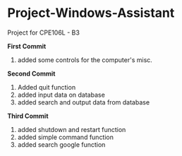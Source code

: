 # Project-Windows-Assistant
Project for CPE106L - B3

**First Commit**  
1. added some controls for the computer's misc.  

**Second Commit**  
1. Added quit function
2. added input data on database
3. added search and output data from database

**Third Commit**  
1. added shutdown and restart function
2. added simple command function
3. added search google function
